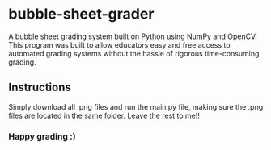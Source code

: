 # bubble-sheet-grader

A bubble sheet grading system built on Python using NumPy and OpenCV.
This program was built to allow educators easy and free access to automated grading systems without the hassle of rigorous time-consuming grading.

## Instructions
Simply download all .png files and run the main.py file, making sure the .png files are located in the same folder. Leave the rest to me!!

### Happy grading :)
